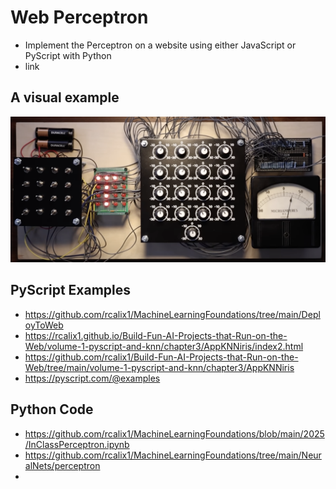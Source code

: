 # Web Perceptron

* Implement the Perceptron on a website using either JavaScript or PyScript with Python
* link

## A visual example

![perceptron](websitePerceptronHW.png)

## PyScript Examples

* https://github.com/rcalix1/MachineLearningFoundations/tree/main/DeployToWeb
* https://rcalix1.github.io/Build-Fun-AI-Projects-that-Run-on-the-Web/volume-1-pyscript-and-knn/chapter3/AppKNNiris/index2.html
* https://github.com/rcalix1/Build-Fun-AI-Projects-that-Run-on-the-Web/tree/main/volume-1-pyscript-and-knn/chapter3/AppKNNiris
* https://pyscript.com/@examples

## Python Code

* https://github.com/rcalix1/MachineLearningFoundations/blob/main/2025/InClassPerceptron.ipynb
* https://github.com/rcalix1/MachineLearningFoundations/tree/main/NeuralNets/perceptron
* 
